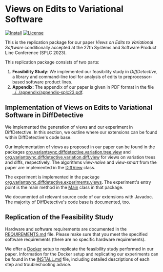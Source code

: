 # Views on Edits to Variational Software

[//]: # (![Maven]&#40;https://github.com/VariantSync/DiffDetective/actions/workflows/maven.yml/badge.svg&#41;)
[//]: # ([![Documentation]&#40;https://img.shields.io/badge/Documentation-Read-purple&#41;][documentation])
[//]: # ([![DOI]&#40;https://zenodo.org/badge/DOI/10.5281/zenodo.7110095.svg&#41;]&#40;https://doi.org/10.5281/zenodo.7110095&#41;)
[![Install](https://img.shields.io/badge/Install-Instructions-blue)](INSTALL.md)
[![License](https://img.shields.io/badge/License-GNU%20LGPLv3-blue)](../../LICENSE.LGPL3)

This is the replication package for our paper _Views on Edits to Variational Software_ conditionally accepted at the 27th Systems and Software Product Line Conference (SPLC 2023).

This replication package consists of two parts:

1. **Feasibility Study**: We implemented our feasibility study in _DiffDetective_, a library and command-line tool for analysis of edits to preprocessor-based software product lines.
2. **Appendix**: The appendix of our paper is given in PDF format in the file [../../appendix/appendix-splc23.pdf][appendix].

## Implementation of Views on Edits to Variational Software in DiffDetective

We implemented the generation of views and our experiment in DiffDetective.
In this section, we outline where our extensions can be found within DiffDetective's code base.

Our implementation of views as proposed in our paper can be found in the packages [org.variantsync.diffdetective.variation.tree.view](../../src/main/java/org/variantsync/diffdetective/variation/tree/view) and [org.variantsync.diffdetective.variation.diff.view](../../src/main/java/org/variantsync/diffdetective/variation/diff/view) for views on variation trees and diffs, respectively.
The algorithms _view-naive_ and _view-smart_ from the paper are implemented in the [DiffView](../../src/main/java/org/variantsync/diffdetective/variation/diff/view/DiffView.java) class.

The experiment is implemented in the package [org.variantsync.diffdetective.experiments.views](../../src/main/java/org/variantsync/diffdetective/experiments/views).
The experiment's entry point is the main method in the [Main](../../src/main/java/org/variantsync/diffdetective/experiments/views/Main.java) class in that package.

We documented all relevant source code of our extensions with Javadoc.
The majority of DiffDetective's code base is documented, too.

## Replication of the Feasibility Study

Hardware and software requirements are documented in the [REQUIREMENTS.md](REQUIREMENTS.md) file.
Please make sure that you meet the specified software requirements (there are no specific hardware requirements).

We offer a [Docker](https://www.docker.com/) setup to replicate the feasibility study performed in our paper.
Information for the Docker setup and replicating our experiments can be found in the [INSTALL.md](INSTALL.md) file, including detailed descriptions of each step and troubleshooting advice.

[appendix]: ../../appendix/appendix-splc23-views.pdf
